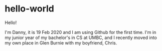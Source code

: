 # hello-world

Hello!

I'm Danny, it is 19 Feb 2020 and I am using Github for the first time. I'm in my junior year of my bachelor's in CS at UMBC, and I recently moved into my own place in Glen Burnie with my boyfriend, Chris. 

